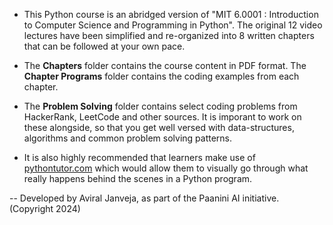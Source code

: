 - This Python course is an abridged version of "MIT 6.0001 : Introduction to Computer Science and Programming in Python". The original 12 video lectures have been simplified and re-organized into 8 written chapters that can be followed at your own pace.

- The **Chapters** folder contains the course content in PDF format. The **Chapter Programs** folder contains the coding examples from each chapter. 

- The **Problem Solving** folder contains select coding problems from HackerRank, LeetCode and other sources. It is imporant to work on these alongside, so that you get well versed with data-structures, algorithms and common problem solving patterns.

- It is also highly recommended that learners make use of [pythontutor.com](https://pythontutor.com/python-compiler.html) which would allow them to visually go through what really happens behind the scenes in a Python program.

-- Developed by Aviral Janveja, as part of the Paanini AI initiative. (Copyright 2024)
